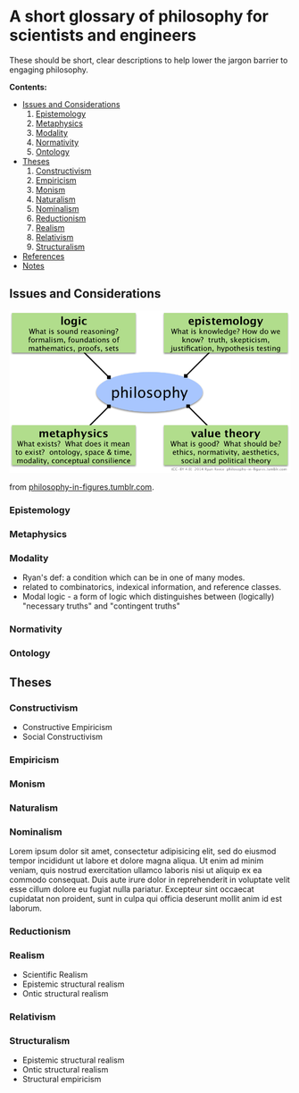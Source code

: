 A short glossary of philosophy for scientists and engineers
================================================================================

These should be short, clear descriptions to help lower the jargon barrier
to engaging philosophy.

**Contents:**

-   [Issues and Considerations](#issues-and-considerations)
    1.  [Epistemology](#epistemology)
    1.  [Metaphysics](#metaphysics)
    1.  [Modality](#modality)
    1.  [Normativity](#normativity)
    1.  [Ontology](#ontology)
-   [Theses](#these)
    1.  [Constructivism](#constructivism)
    1.  [Empiricism](#empiricism)
    1.  [Monism](#monism)
    1.  [Naturalism](#naturalism)
    1.  [Nominalism](#nominalism)
    1.  [Reductionism](#reductionism)
    1.  [Realism](#realism)
    1.  [Relativism](#relativism)
    1.  [Structuralism](#structuralism)
-   [References](#references)
-   [Notes](#fn1)


Issues and Considerations
--------------------------------------------------------------------------------

<img src="img/branches-of-philosophy-v02.png " alt="Ryan's figure on the main branches of philosophy" title="Ryan's figure on the main branches of philosophy" width="700"/>

from [philosophy-in-figures.tumblr.com](http://philosophy-in-figures.tumblr.com/post/88506540221/main-branches).


### Epistemology

### Metaphysics

### Modality

-   Ryan's def: a condition which can be in one of many modes.
-   related to combinatorics, indexical information, and reference classes.
-   Modal logic - a form of logic which distinguishes between (logically) "necessary truths" and "contingent truths"

### Normativity

### Ontology


Theses
--------------------------------------------------------------------------------

### Constructivism

-   Constructive Empiricism
-   Social Constructivism


### Empiricism

### Monism

### Naturalism

### Nominalism

Lorem ipsum dolor sit amet, consectetur adipisicing elit, sed do eiusmod tempor
incididunt ut labore et dolore magna aliqua. Ut enim ad minim veniam, quis
nostrud exercitation ullamco laboris nisi ut aliquip ex ea commodo consequat.
Duis aute irure dolor in reprehenderit in voluptate velit esse cillum dolore
eu fugiat nulla pariatur. Excepteur sint occaecat cupidatat non proident,
sunt in culpa qui officia deserunt mollit anim id est laborum.

### Reductionism

### Realism

-   Scientific Realism
-   Epistemic structural realism
-   Ontic structural realism

### Relativism

### Structuralism

-   Epistemic structural realism
-   Ontic structural realism
-   Structural empiricism


